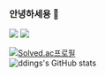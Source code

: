 ### 안녕하세용 👋
<a href="버튼을 눌렀을 때 이동할 링크" target="_blank"><img src="https://img.shields.io/badge/Java-FF7800?style=for-the-badge&logo=coffeescript&logoColor=000000"/></a>
<a href="버튼을 눌렀을 때 이동할 링크" target="_blank"><img src="https://img.shields.io/badge/Spring Boot-6DB33F?style=for-the-badge&logo=springboot&logoColor=000000"/></a>

[![Solved.ac프로필](http://mazassumnida.wtf/api/v2/generate_badge?boj=ddings73)](https://solved.ac/ddings73)
<br/>
![ddings's GitHub stats](https://github-readme-stats.vercel.app/api?username=ddings73&show_icons=true&theme=dark)
<br/>

<!--
**ddings73/ddings73** is a ✨ _special_ ✨ repository because its `README.md` (this file) appears on your GitHub profile.

Here are some ideas to get you started:

- 🔭 I’m currently working on ...
- 🌱 I’m currently learning ...
- 👯 I’m looking to collaborate on ...
- 🤔 I’m looking for help with ...
- 💬 Ask me about ...
- 📫 How to reach me: ...
- 😄 Pronouns: ...
- ⚡ Fun fact: ...
-->
